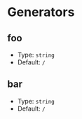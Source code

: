 # Generators

## foo

-   Type: `string`
-   Default: `/`

## bar

-   Type: `string`
-   Default: `/`

